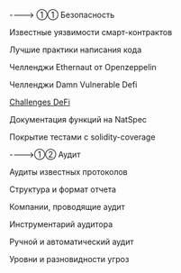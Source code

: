 
----> ①① Безопасность

Известные уязвимости смарт-контрактов

Лучшие практики написания кода

Челленджи Ethernaut от Openzeppelin

Челленджи Damn Vulnerable Defi

<a href="https://www.damnvulnerabledefi.xyz/challenges/1.html"> Challenges DeFi </a>


Документация функций на NatSpec

Покрытие тестами с solidity-coverage



---->①② Аудит

Аудиты известных протоколов

Структура и формат отчета

Компании, проводящие аудит

Инструментарий аудитора

Ручной и автоматический аудит

Уровни и разновидности угроз

